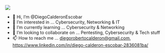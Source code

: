 <img src="![Calderon_Banner](https://user-images.githubusercontent.com/90937537/226215912-5293d47a-d9a3-485a-8528-2bfe9cc57055.gif)" />




- 👋 Hi, I’m @DiegoCalderonEscobar
- 👀 I’m interested in ... Cybersecurity, Networking & IT
- 🌱 I’m currently learning ... Cybersecurity & Networking
- 💞️ I’m looking to collaborate on ... Pentesting, Cybersecurity & Tech stuff
- 📫 How to reach me ... diegorobertocalderon@gmail.com, https://www.linkedin.com/in/diego-calderon-escobar-2836081ba/

<!---
DiegoCalderonEscobar/DiegoCalderonEscobar is a ✨ special ✨ repository because its `README.md` (this file) appears on your GitHub profile.
You can click the Preview link to take a look at your changes.
--->
